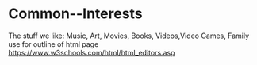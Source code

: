 # Common--Interests
The stuff we like: Music, Art, Movies, Books, Videos,Video Games, Family
use for outline of html page https://www.w3schools.com/html/html_editors.asp
